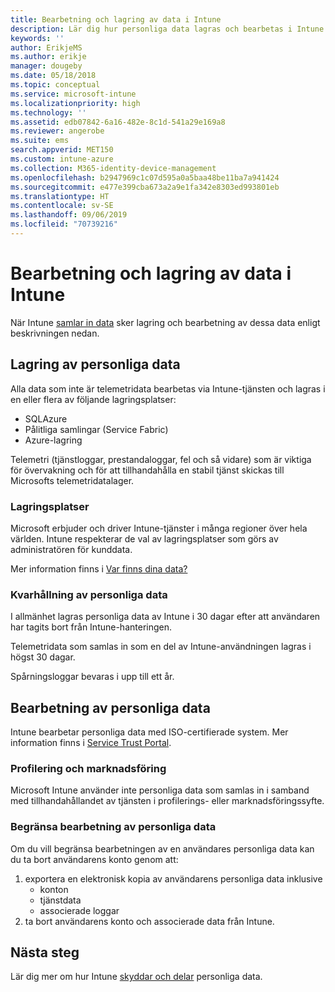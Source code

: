 ```yaml
---
title: Bearbetning och lagring av data i Intune
description: Lär dig hur personliga data lagras och bearbetas i Intune.
keywords: ''
author: ErikjeMS
ms.author: erikje
manager: dougeby
ms.date: 05/18/2018
ms.topic: conceptual
ms.service: microsoft-intune
ms.localizationpriority: high
ms.technology: ''
ms.assetid: edb07842-6a16-482e-8c1d-541a29e169a8
ms.reviewer: angerobe
ms.suite: ems
search.appverid: MET150
ms.custom: intune-azure
ms.collection: M365-identity-device-management
ms.openlocfilehash: b2947969c1c07d595a0a5baa48be11ba7a941424
ms.sourcegitcommit: e477e399cba673a2a9e1fa342e8303ed993801eb
ms.translationtype: HT
ms.contentlocale: sv-SE
ms.lasthandoff: 09/06/2019
ms.locfileid: "70739216"
---
```

# <a name="data-storage-and-processing-in-intune"></a>Bearbetning och lagring av data i Intune

När Intune [samlar in data](privacy-data-collect.md) sker lagring och bearbetning av dessa data enligt beskrivningen nedan.

## <a name="storing-personal-data"></a>Lagring av personliga data

Alla data som inte är telemetridata bearbetas via Intune-tjänsten och lagras i en eller flera av följande lagringsplatser: 

- SQLAzure 
- Pålitliga samlingar (Service Fabric)  
- Azure-lagring 

Telemetri (tjänstloggar, prestandaloggar, fel och så vidare) som är viktiga för övervakning och för att tillhandahålla en stabil tjänst skickas till Microsofts telemetridatalager.

### <a name="storage-locations"></a>Lagringsplatser

Microsoft erbjuder och driver Intune-tjänster i många regioner över hela världen. Intune respekterar de val av lagringsplatser som görs av administratören för kunddata.

Mer information finns i [Var finns dina data?](https://www.microsoft.com/trust-center/privacy/data-location)

### <a name="personal-data-retention"></a>Kvarhållning av personliga data

I allmänhet lagras personliga data av Intune i 30 dagar efter att användaren har tagits bort från Intune-hanteringen.

Telemetridata som samlas in som en del av Intune-användningen lagras i högst 30 dagar.

Spårningsloggar bevaras i upp till ett år.

## <a name="processing-personal-data"></a>Bearbetning av personliga data

Intune bearbetar personliga data med ISO-certifierade system. Mer information finns i [Service Trust Portal](https://www.microsoft.com/en-us/TrustCenter/stp).

### <a name="profiling-and-marketing"></a>Profilering och marknadsföring

Microsoft Intune använder inte personliga data som samlas in i samband med tillhandahållandet av tjänsten i profilerings- eller marknadsföringssyfte. 

### <a name="restrict-processing-of-personal-data"></a>Begränsa bearbetning av personliga data

Om du vill begränsa bearbetningen av en användares personliga data kan du ta bort användarens konto genom att:
1. exportera en elektronisk kopia av användarens personliga data inklusive
    - konton
    - tjänstdata
    - associerade loggar
2. ta bort användarens konto och associerade data från Intune.

## <a name="next-steps"></a>Nästa steg

Lär dig mer om hur Intune [skyddar och delar](privacy-data-secure-share.md) personliga data. 
